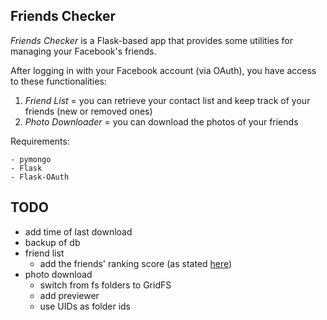 ## Friends Checker

_Friends Checker_ is a Flask-based app that provides some utilities for managing your Facebook's friends.

After logging in with your Facebook account (via OAuth), you have access to these functionalities:

1. *Friend List* = you can retrieve your contact list and keep track of your friends (new or removed ones)
2. *Photo Downloader* = you can download the photos of your friends


Requirements:

	- pymongo
	- Flask
	- Flask-OAuth


## TODO
- add time of last download
- backup of db
- friend list
	- add the friends' ranking score (as stated [here][1])
- photo download
	- switch from fs folders to GridFS
	- add previewer
	- use UIDs as folder ids


[1]: http://arjunsreedharan.org/post/65979958297/find-your-facebook-friends-ranking-score
